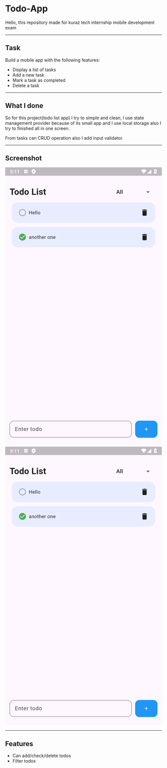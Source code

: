 # Todo-App

Hello, this repository made for kuraz tech internship mobile development exam

---

## Task
Build a mobile app with the following features:

- Display a list of tasks
- Add a new task
- Mark a task as completed
- Delete a task

---

## What I done

So for this project(todo list app) I try to simple and clean, I use state management provider because of its small app and I use local storage also I try to finished all in one screen. 

From tasks can CRUD operation also I add input validator.

---

## Screenshot

![Home Screen](/todo/assets/pic-1.png)
![Demo validator](/todo/assets/pic-1.png)

---

## Features

- Can add/check/delete todos
- Filter todos 
